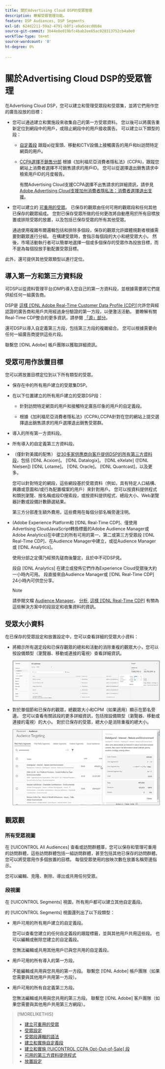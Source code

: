 ```yaml
---
title: 關於Advertising Cloud DSP的受眾管理
description: 瞭解受眾管理功能。
feature: DSP Audiences, DSP Segments
exl-id: 624d2211-59a2-4791-b8f1-a9a5cecd0b8e
source-git-commit: 3b44e8e019bfc4bab2ee65ac028313752cb4a0e0
workflow-type: tm+mt
source-wordcount: '0'
ht-degree: 0%

---
```


# 關於Advertising Cloud DSP的受眾管理

在Advertising Cloud DSP，您可以建立和管理受眾段和受眾集，並將它們用作您的廣告投放的目標：

* 您可以通過建立和實施段來收集自己的第一方受眾資料。 您以後可以將廣告重新定位到網段中的用戶，或阻止網段中的用戶接收廣告。 可以建立以下類型的段：

   * [自定義段](/help/dsp/audiences/custom-segment-create.md) 跟蹤a)從案頭、移動和CTV設備上接觸廣告的用戶和b)訪問特定網頁的用戶。

   * [CCPA選擇不銷售分部](/help/dsp/audiences/ccpa-opt-out-segment-create.md) 根據《加利福尼亞消費者隱私法》(CCPA)，跟蹤您網站上消費者選擇不可銷售請求的用戶ID。 您可以從選擇退出銷售請求中檢索用戶ID的月度報告。

      有關Advertising Cloud支援CCPA選擇不出售請求的詳細資訊，請參見 [Adobe Advertising Cloud支援加州消費者隱私法：消費者選擇退出支援](https://experienceleague.adobe.com/docs/advertising-cloud/privacy/ad-cloud-ccpa-opt-out-of-sale.html)。

* 您可以建立的 [可重用的受眾](/help/dsp/audiences/reusable-audience-create.md)。 已保存的觀眾由任何可用的觀眾段和任何其他已保存的觀眾組成。 您對已保存受眾所做的任何更改將自動應用於所有目標放置或排除受眾的放置，以及包括已保存受眾的所有其他受眾。

   通過使用複雜布爾邏輯包括和排除多個段，保存的觀眾允許媒體規劃者根據需要對觀眾進行分組。 在構建受眾時，會指示每個段的大小和總受眾大小。 然後，市場活動執行者可以簡單地選擇一個或多個保存的受眾作為投放目標，而不是為每個投放手動配置受眾目標。

此外，還可提供其他受眾類型以進行定位。

## 導入第一方和第三方資料段

可DSP以從資料管理平台(DMP)導入您自己的第一方資料段，並根據需要將它們提供給任何一組廣告商。

DSP是 [這樣 [!DNL Adobe Real-Time Customer Data Profile (CDP)]](https://experienceleague.adobe.com/docs/experience-platform/rtcdp/overview.html)允許您與經認證的廣告商和用戶共用經過身份驗證的第一方段，以便激活活動。 要瞭解有關Real-Time CDP整合的更多資訊，請參閱 [「源」部分](/help/dsp/audiences/sources/source-about.md)。

還可DSP以導入自定義第三方段，包括第三方段的複雜組合。 您可以根據需要向任何一組廣告商提供這些片段。

聯繫您 [!DNL Adobe] 帳戶團隊以獲取詳細資訊。

## 受眾可用作放置目標

您可以將放置目標定位到以下所有類型的受眾。

* 保存在中的所有用戶建立的受眾集DSP。

* 在以下位置建立的所有用戶建立的受眾DSP段：

   * 針對訪問特定網頁的用戶和接觸特定廣告印象的用戶的自定義段。

   * 根據《加利福尼亞消費者隱私法》(CCPA),CCPA針對在您的網站上提交選擇退出銷售請求的用戶選擇退出銷售受眾群。

* 導入的所有第一方資料段。

* 所有導入的自定義第三方資料段。

* （僅針對美國的配售） [從30多家供應商向客戶提供DSP的所有第三方資料段](/help/dsp/audiences/third-party-data-providers.md)，包括 [!DNL Acxiom]。 [!DNL Datalogix]。 [!DNL eXelate] ([!DNL Nielsen]) [!DNL Lotame]。 [!DNL Oracle]。 [!DNL Quantcast]，以及更多。

   您可以針對特定的網段，這些網段基於受眾資料（例如，具有特定人口結構、興趣或意圖和/或行為配置檔案的用戶）來針對用戶。 您可以按資料提供程式和類別瀏覽、按名稱或段ID搜索段，或按資料提供程式、總段大小、Web瀏覽器計數或設備計數篩選結果。

   第三方分部產生額外費用，這些費用在每個分部名稱旁邊注明。

* (Adobe Experience Platform和 [!DNL Real-Time CDP]、僅使用Advertising CloudJavaScript轉換標籤的Adobe Audience Manager或Adobe Analytics)在中建立的所有可用的第一、第二或第三方受眾段 [!DNL Real-Time CDP]、在Audience Manager中建立，或從Audience Manager或 [!DNL Analytics]。

   使用分部之定價乃經預先磋商後釐定，且於中不可DSP見。

   段自 [!DNL Analytics] 在建立或發佈它們作為Experience Cloud受眾後大約一小時內可用。 段直接來自Audience Manager或 [!DNL Real-Time CDP] 24小時內可供您分享。

   >[!NOTE]
   >
   >請參閱文檔 [Audience Manager](https://experienceleague.adobe.com/docs/audience-manager/user-guide/aam-home.html)。 [分析](https://experienceleague.adobe.com/docs/analytics.html), [這樣 [!DNL Real-Time CDP]](https://experienceleague.adobe.com/docs/experience-platform/rtcdp/segmentation/segment-builder-guide.html) 有關為這些解決方案中的段設定和收集資料的資訊。

## 受眾大小資料

在已保存的受眾設定和放置設定中，您可以查看詳細的受眾大小資料：

* 將顯示所有選定段和已保存觀眾的總和和活動的消除重複的觀眾大小，您可以按設備類型（瀏覽器、移動或連接的電視）查看詳細資訊。

   ![合計觀眾規模](/help/dsp/assets/audience-size.png)

* 對於單個節和已保存的觀眾，總觀眾大小和CPM（如果適用）顯示在節名旁邊。 您可以查看有關該段的更多詳細資訊，包括按設備類型（瀏覽器、移動或連接的電視）的大小。 對於已保存的受眾，總大小是消除重複的總大小。

   ![單個段大小](/help/dsp/assets/audience-size-segment.png)

## 觀眾觀

### 所有受眾視圖

在 [!UICONTROL All Audiences] 查看或訪問群體庫，您可以保存和管理可重用的訪問群體，這些訪問群體包括一組訪問群體，甚至包括其他已保存的訪問群體。 您可以將受眾用作多個放置的目標。 每個受眾使用的放映次數在放置名稱旁邊指示。

您可以編輯、克隆、刪除、導出或共用任何受眾。

### 段視圖

在 [!UICONTROL Segments] 視圖，所有用戶都可以建立其他自定義段。

的 [!UICONTROL Segments] 視圖還列出了以下段類型：

* 用戶可用的所有用戶建立的自定義段。

   您可以查看您建立的任何自定義段的跟蹤標籤，並與其他用戶共用這些段。 也可以編輯或刪除您建立的自定義段。

   您無法編輯或共用其他用戶已與您共用的自定義段。

* 用戶可用的所有導入的第一方段。

   不能編輯或共用與您共用的第一方段。 聯繫您 [!DNL Adobe] 帳戶團隊（如果您需要與其他用戶共用第一方段）。

* 用戶可用的所有自定義第三方段。

   您無法編輯或共用與您共用的第三方段。 聯繫您 [!DNL Adobe] 客戶團隊（如果您需要與其他用戶共用第三方網段）。

>[!MORELIKETHIS]
>
>* [建立可重用的受眾](reusable-audience-create.md)
>* [受眾設定](audience-settings.md)
>* [受眾段邏輯的語法](audience-segment-logic-syntax.md)
>* [建立和實施自定義段](custom-segment-create.md)
>* [建立和實施 [!UICONTROL CCPA Opt-Out-of-Sale] 段](ccpa-opt-out-segment-create.md)
>* [可用的第三方資料提供程式](third-party-data-providers.md)
>* [放置設定](/help/dsp/campaign-management/placements/placement-settings.md)

